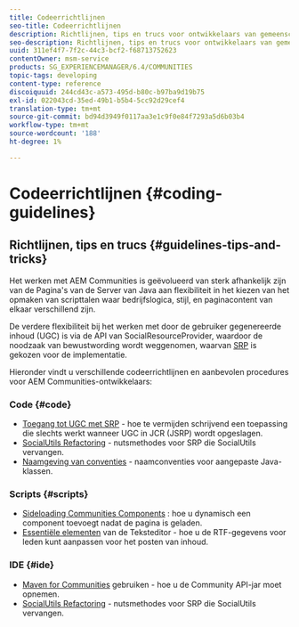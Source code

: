```yaml
---
title: Codeerrichtlijnen
seo-title: Codeerrichtlijnen
description: Richtlijnen, tips en trucs voor ontwikkelaars van gemeenschappen
seo-description: Richtlijnen, tips en trucs voor ontwikkelaars van gemeenschappen
uuid: 311ef4f7-7f2c-44c3-bcf2-f68713752623
contentOwner: msm-service
products: SG_EXPERIENCEMANAGER/6.4/COMMUNITIES
topic-tags: developing
content-type: reference
discoiquuid: 244cd43c-a573-495d-b80c-b97ba9d19b75
exl-id: 022043cd-35ed-49b1-b5b4-5cc92d29cef4
translation-type: tm+mt
source-git-commit: bd94d3949f0117aa3e1c9f0e84f7293a5d6b03b4
workflow-type: tm+mt
source-wordcount: '188'
ht-degree: 1%

---
```


# Codeerrichtlijnen {#coding-guidelines}

## Richtlijnen, tips en trucs {#guidelines-tips-and-tricks}

Het werken met AEM Communities is geëvolueerd van sterk afhankelijk zijn van de Pagina&#39;s van de Server van Java aan flexibiliteit in het kiezen van het opmaken van scripttalen waar bedrijfslogica, stijl, en paginacontent van elkaar verschillend zijn.

De verdere flexibiliteit bij het werken met door de gebruiker gegenereerde inhoud (UGC) is via de API van SocialResourceProvider, waardoor de noodzaak van bewustwording wordt weggenomen, waarvan [SRP](srp.md) is gekozen voor de implementatie.

Hieronder vindt u verschillende codeerrichtlijnen en aanbevolen procedures voor AEM Communities-ontwikkelaars:

### Code {#code}

* [Toegang tot UGC met SRP](accessing-ugc-with-srp.md)  - hoe te vermijden schrijvend een toepassing die slechts werkt wanneer UGC in JCR (JSRP) wordt opgeslagen.
* [SocialUtils Refactoring](socialutils.md)  - nutsmethodes voor SRP die SocialUtils vervangen.
* [Naamgeving van conventies](naming-conventions.md)  - naamconventies voor aangepaste Java-klassen.

### Scripts {#scripts}

* [Sideloading Communities Components](sideloading.md) : hoe u dynamisch een component toevoegt nadat de pagina is geladen.
* [Essentiële elementen](rte.md)  van de Teksteditor - hoe u de RTF-gegevens voor leden kunt aanpassen voor het posten van inhoud.

### IDE {#ide}

* [Maven for Communities](maven.md)  gebruiken - hoe u de Community API-jar moet opnemen.
* [SocialUtils Refactoring](socialutils.md)  - nutsmethodes voor SRP die SocialUtils vervangen.
